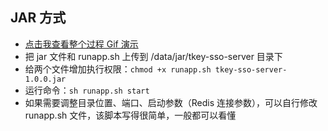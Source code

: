 
## JAR 方式

- [点击我查看整个过程 Gif 演示](http://img.gitnavi.com/tkey/tkey-runapp-jar.gif)
- 把 jar 文件和 runapp.sh 上传到 /data/jar/tkey-sso-server 目录下
- 给两个文件增加执行权限：`chmod +x runapp.sh tkey-sso-server-1.0.0.jar`
- 运行命令：`sh runapp.sh start`
- 如果需要调整目录位置、端口、启动参数（Redis 连接参数），可以自行修改 runapp.sh 文件，该脚本写得很简单，一般都可以看懂











